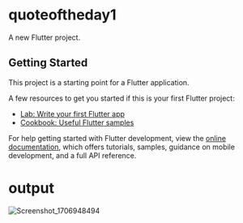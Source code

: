 # quoteoftheday1

A new Flutter project.

## Getting Started

This project is a starting point for a Flutter application.

A few resources to get you started if this is your first Flutter project:

- [Lab: Write your first Flutter app](https://docs.flutter.dev/get-started/codelab)
- [Cookbook: Useful Flutter samples](https://docs.flutter.dev/cookbook)

For help getting started with Flutter development, view the
[online documentation](https://docs.flutter.dev/), which offers tutorials,
samples, guidance on mobile development, and a full API reference.

# output

![Screenshot_1706948494](https://github.com/Suhaib-ahamed/Quote_of_the_Day-codsoft/assets/128374152/cc3b163d-5e59-4300-9424-52b44e3a1e22)

